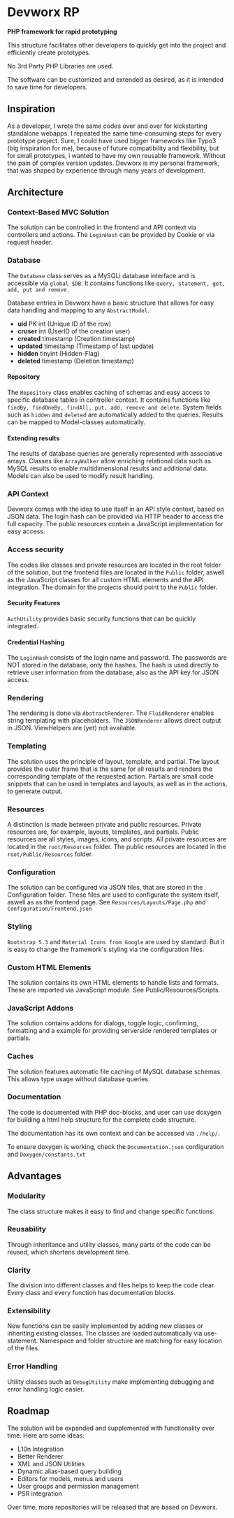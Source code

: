 <h1>Devworx RP</h1>

<strong>PHP framework for rapid prototyping</strong>
<p>This structure facilitates other developers to quickly get into the project and efficiently create prototypes.</p>
<p>No 3rd Party PHP Libraries are used.</p>
<p>The software can be customized and extended as desired, as it is intended to save time for developers.</p>

<h2>Inspiration</h2>
<p>As a developer, I wrote the same codes over and over for kickstarting standalone webapps. I repeated the same time-consuming steps for every prototype project. Sure, I could have used bigger frameworks like Typo3 (big inspiration for me), because of future compatibility and flexibility, but for small prototypes, i wanted to have my own reusable framework. Without the pain of complex version updates. Devworx is my personal framework, that was shaped by experience through many years of development.</p>

<h2>Architecture</h2>

<h3>Context-Based MVC Solution</h3>
<p>The solution can be controlled in the frontend and API context via controllers and actions. The <code>LoginHash</code> can be provided by Cookie or via request header.</p>

<h3>Database</h3>
<p>The <code>Database</code> class serves as a MySQLi database interface and is accessible via <code>global $DB</code>. It contains functions like <code>query, statement, get, add, put and remove.</code></p>
<p>Database entries in Devworx have a basic structure that allows for easy data handling and mapping to any <code>AbstractModel</code>.</p>
<ul>
  <li><b>uid</b> <span>PK int (Unique ID of the row)</span></li>
  <li><b>cruser</b> <span>int (UserID of the creation user)</span></li>
  <li><b>created</b> <span>timestamp (Creation timestamp)</span></li>
  <li><b>updated</b> <span>timestamp (Timestamp of last update)</span></li>
  <li><b>hidden</b> <span>tinyint (Hidden-Flag)</span></li>
  <li><b>deleted</b> <span>timestamp (Deletion timestamp)</span></li>
</ul>

<h4>Repository</h4>
<p>The <code>Repository</code> class enables caching of schemas and easy access to specific database tables in controller context. It contains functions like <code>findBy, findOneBy, findAll, put, add, remove and delete</code>. System fields such as <code>hidden</code> and <code>deleted</code> are automatically added to the queries. Results can be mapped to Model-classes automatically.</p>

<h4>Extending results</h4>
<p>The results of database queries are generally represented with associative arrays. Classes like <code>ArrayWalker</code> allow enriching relational data such as MySQL results to enable multidimensional results and additional data. Models can also be used to modify result handling.</p>

<h3>API Context</h3>
<p>Devworx comes with the idea to use itself in an API style context, based on JSON data. The login hash can be provided via HTTP header to access the full capacity. The public resources contain a JavaScript implementation for easy access.</p>

<h3>Access security</h3>
<p>The codes like classes and private resources are located in the root folder of the solution, but the frontend files are located in the <code>Public</code> folder, aswell as the JavaScript classes for all custom HTML elements and the API integration. The domain for the projects should point to the <code>Public</code> folder.</p>

<h4>Security Features</h4>
<p><code>AuthUtility</code> provides basic security functions that can be quickly integrated.</p>

<h4>Credential Hashing</h4>
<p>The <code>LoginHash</code> consists of the login name and password. The passwords are NOT stored in the database, only the hashes. The hash is used directly to retrieve user information from the database, also as the API key for JSON access.</p>

<h3>Rendering</h3>
<p>The rendering is done via <code>AbstractRenderer</code>. The <code>FluidRenderer</code> enables string templating with placeholders. The <code>JSONRenderer</code> allows direct output in JSON. ViewHelpers are (yet) not available.</p>

<h3>Templating</h3>
<p>The solution uses the principle of layout, template, and partial. The layout provides the outer frame that is the same for all results and renders the corresponding template of the requested action. Partials are small code snippets that can be used in templates and layouts, as well as in the actions, to generate output.</p>

<h3>Resources</h3>
<p>A distinction is made between private and public resources. Private resources are, for example, layouts, templates, and partials. Public resources are all styles, images, icons, and scripts. All private resources are located in the <code>root/Resources</code> folder. The public resources are located in the <code>root/Public/Resources</code> folder.</p>

<h3>Configuration</h3>
<p>The solution can be configured via JSON files, that are stored in the Configuration folder. These files are used to configurate the system itself, aswell as as the frontend page. See <code>Resources/Layouts/Page.php</code> and <code>Configuration/Frontend.json</code></p>

<h3>Styling</h3>
<p><code>Bootstrap 5.3</code> and <code>Material Icons from Google</code> are used by standard. But it is easy to change the framework's styling via the configuration files.</p>

<h3>Custom HTML Elements</h3>
<p>The solution contains its own HTML elements to handle lists and formats. These are imported via JavaScript module. See Public/Resources/Scripts.</p>

<h3>JavaScript Addons</h3>
<p>The solution contains addons for dialogs, toggle logic, confirming, formatting and a example for providing serverside rendered templates or partials.</p>

<h3>Caches</h3>
<p>The solution features automatic file caching of MySQL database schemas. This allows type usage without database queries.</p>

<h3>Documentation</h3>
<p>The code is documented with PHP doc-blocks, and user can use doxygen for building a html help structure for the complete code structure.</p>
<p>The documentation has its own context and can be accessed via <code>./help/</code>.</p>
<p>To ensure doxygen is working, check the <code>Documentation.json</code> configuration and <code>Doxygen/constants.txt</code></p>

<h2>Advantages</h2>

<h3>Modularity</h3>
<p>The class structure makes it easy to find and change specific functions.</p>

<h3>Reusability</h3>
<p>Through inheritance and utility classes, many parts of the code can be reused, which shortens development time.</p>

<h3>Clarity</h3>
<p>The division into different classes and files helps to keep the code clear. Every class and every function has documentation blocks.</p>

<h3>Extensibility</h3>
<p>New functions can be easily implemented by adding new classes or inheriting existing classes. The classes are loaded automatically via use-statement. Namespace and folder structure are matching for easy location of the files.</p>

<h3>Error Handling</h3>
<p>Utility classes such as <code>DebugUtility</code> make implementing debugging and error handling logic easier.</p>

<h2>Roadmap</h2>
<p>The solution will be expanded and supplemented with functionality over time. Here are some ideas:</p>
<ul>
  <li>L10n Integration</li>
  <li>Better Renderer</li>
  <li>XML and JSON Utilities</li>
  <li>Dynamic alias-based query building</li>
  <li>Editors for models, menus and users</li>
  <li>User groups and permission management</li>
  <li>PSR integration</li>
</ul>
<p>Over time, more repositories will be released that are based on Devworx.</p>
